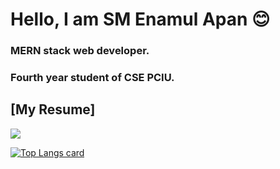 # Hello, I am SM Enamul Apan 😊

### MERN stack web developer. 
### Fourth year student of CSE PCIU.


## [My Resume]

<img src="https://github-readme-stats.vercel.app/api?username=avengersz&&show_icons=true&title_color=ffffff&icon_color=bb2acf&text_color=daf7dc&bg_color=151515"/>

[![Top Langs card](https://github-readme-stats.vercel.app/api/top-langs/?username=apan007&card_width=550&show_icons=true&theme=radical)](https://github.com/apan007)
